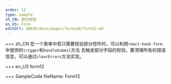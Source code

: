 ```yaml
--- 
order: 12
type: sample
zh_CN: 部分校验
en_US: Form
editUrl: $BASE/docs/pages/form/md/form12.md
---
```


+++ zh_CN
在一个表单中若只需要校验部分控件时，可以利用<Code>react-hook-form</Code>中提供的<Code>trigger</Code>和<Code>handleSubmit</Code>方法
去触发部分字段的校验。要清理所有的错误信息，可以通过<Code>clearErrors</Code>方法实现。

+++ en_US
form12

+++ SampleCode
fileName: Form12
